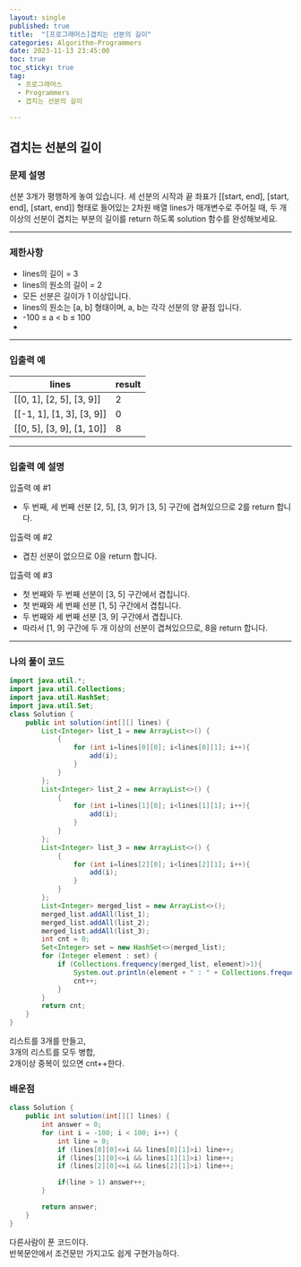 ```yaml
---
layout: single
published: true
title:  "[프로그래머스]겹치는 선분의 길이"
categories: Algorithm-Programmers
date: 2023-11-13 23:45:00
toc: true
toc_sticky: true
tag:   
  - 프로그래머스
  - Programmers
  - 겹치는 선분의 길이

---
```


## 겹치는 선분의 길이

### 문제 설명

선분 3개가 평행하게 놓여 있습니다. 세 선분의 시작과 끝 좌표가 [[start, end], [start, end], [start, end]] 형태로 들어있는 2차원 배열 lines가 매개변수로 주어질 때, 두 개 이상의 선분이 겹치는 부분의 길이를 return 하도록 solution 함수를 완성해보세요.

----------------

### 제한사항

* lines의 길이 = 3
* lines의 원소의 길이 = 2
* 모든 선분은 길이가 1 이상입니다.
* lines의 원소는 [a, b] 형태이며, a, b는 각각 선분의 양 끝점 입니다.
* -100 ≤ a < b ≤ 100
* 
----------------

### 입출력 예

|lines	|result|
|---|---|
|[[0, 1], [2, 5], [3, 9]]	|2|
|[[-1, 1], [1, 3], [3, 9]]	|0|
|[[0, 5], [3, 9], [1, 10]]	|8|

----------------

### 입출력 예 설명

입출력 예 #1  

* 두 번째, 세 번째 선분 [2, 5], [3, 9]가 [3, 5] 구간에 겹쳐있으므로 2를 return 합니다.

  
입출력 예 #2  

* 겹친 선분이 없으므로 0을 return 합니다.  
   

입출력 예 #3  

* 첫 번째와 두 번째 선분이 [3, 5] 구간에서 겹칩니다.
* 첫 번째와 세 번째 선분 [1, 5] 구간에서 겹칩니다.
* 두 번째와 세 번째 선분 [3, 9] 구간에서 겹칩니다.
* 따라서 [1, 9] 구간에 두 개 이상의 선분이 겹쳐있으므로, 8을 return 합니다.

  
  

  

  

  

----------------

### 나의 풀이 코드

```java
import java.util.*;
import java.util.Collections;
import java.util.HashSet;
import java.util.Set;
class Solution {
    public int solution(int[][] lines) {
        List<Integer> list_1 = new ArrayList<>() {
            {
                for (int i=lines[0][0]; i<lines[0][1]; i++){
                    add(i);
                }
            }
        };
        List<Integer> list_2 = new ArrayList<>() {
            {
                for (int i=lines[1][0]; i<lines[1][1]; i++){
                    add(i);
                }
            }
        };
        List<Integer> list_3 = new ArrayList<>() {
            {
                for (int i=lines[2][0]; i<lines[2][1]; i++){
                    add(i);
                }
            }
        };
        List<Integer> merged_list = new ArrayList<>();
        merged_list.addAll(list_1);
        merged_list.addAll(list_2);
        merged_list.addAll(list_3);
        int cnt = 0;
        Set<Integer> set = new HashSet<>(merged_list);
        for (Integer element : set) {
            if (Collections.frequency(merged_list, element)>1){
                System.out.println(element + " : " + Collections.frequency(merged_list, element));
                cnt++;
            }
        }
        return cnt;
    }
}
```
리스트를 3개를 만들고,  
3개의 리스트를 모두 병합,  
2개이상 중복이 있으면 cnt++한다.  
        

### 배운점

```java
class Solution {
    public int solution(int[][] lines) {
        int answer = 0;
        for (int i = -100; i < 100; i++) {
            int line = 0;
            if (lines[0][0]<=i && lines[0][1]>i) line++;
            if (lines[1][0]<=i && lines[1][1]>i) line++;
            if (lines[2][0]<=i && lines[2][1]>i) line++;

            if(line > 1) answer++;
        }

        return answer;
    }
}
```
다른사람이 푼 코드이다.  
반복문안에서 조건문만 가지고도 쉽게 구현가능하다.


